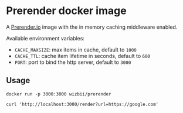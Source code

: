 # Prerender docker image

A [Prerender.io](https://github.com/prerender/prerender) image with the in memory caching middleware enabled.

Available environment variables:

- `CACHE_MAXSIZE`: max items in cache, default to `1000`
- `CACHE_TTL`: cache item lifetime in seconds, default to `600`
- `PORT`: port to bind the http server, default to `3000`

## Usage

```
docker run -p 3000:3000 wizbii/prerender

curl 'http://localhost:3000/render?url=https://google.com'
```
